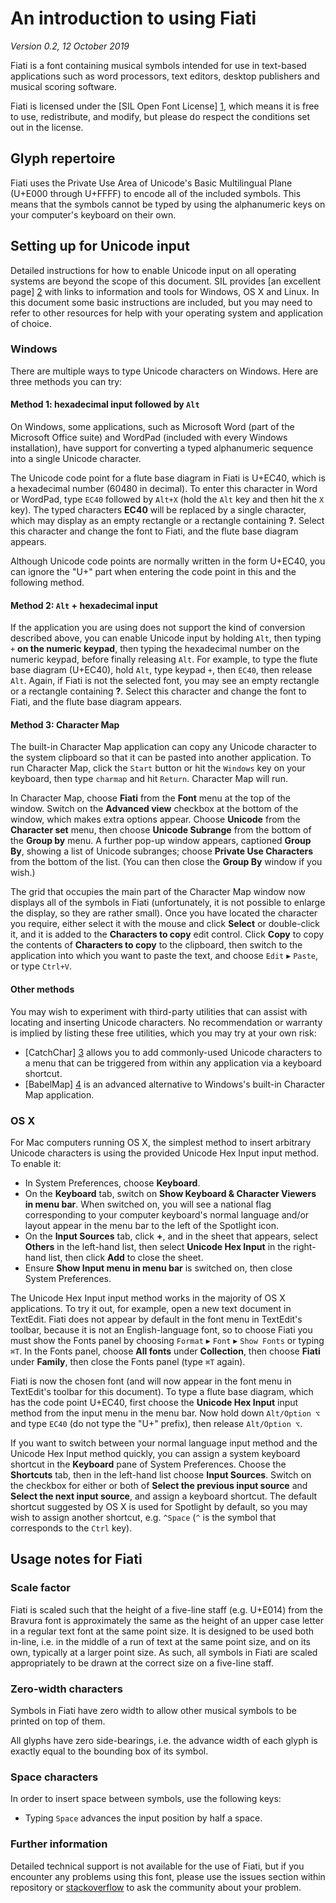 # An introduction to using Fiati

*Version 0.2, 12 October 2019*

Fiati is a font containing musical symbols intended for use in text-based applications such as word processors, text editors, desktop publishers and musical scoring software.

Fiati is licensed under the [SIL Open Font License] [1], which means it is free to use, redistribute, and modify, but please do respect the conditions set out in the license.

## Glyph repertoire
Fiati uses the Private Use Area of Unicode's Basic Multilingual Plane (U+E000 through U+FFFF) to encode all of the included symbols. This means that the symbols cannot be typed by using the alphanumeric keys on your computer's keyboard on their own.

## Setting up for Unicode input
Detailed instructions for how to enable Unicode input on all operating systems are beyond the scope of this document. SIL provides [an excellent page] [2] with links to information and tools for Windows, OS X and Linux. In this document some basic instructions are included, but you may need to refer to other resources for help with your operating system and application of choice.

### Windows
There are multiple ways to type Unicode characters on Windows. Here are three methods you can try:

#### Method 1: hexadecimal input followed by `Alt`
On Windows, some applications, such as Microsoft Word (part of the Microsoft Office suite) and WordPad (included with every Windows installation), have support for converting a typed alphanumeric sequence into a single Unicode character.

The Unicode code point for a flute base diagram in Fiati is U+EC40, which is a hexadecimal number (60480 in decimal). To enter this character in Word or WordPad, type `EC40` followed by `Alt+X` (hold the `Alt` key and then hit the `X` key). The typed characters **EC40** will be replaced by a single character, which may display as an empty rectangle or a rectangle containing **?**. Select this character and change the font to Fiati, and the flute base diagram appears.

Although Unicode code points are normally written in the form U+EC40, you can ignore the "U+" part when entering the code point in this and the following method.

#### Method 2: `Alt` + hexadecimal input
If the application you are using does not support the kind of conversion described above, you can enable Unicode input by holding `Alt`, then typing `+` **on the numeric keypad**, then typing the hexadecimal number on the numeric keypad, before finally releasing `Alt`. For example, to type the flute base diagram (U+EC40), hold `Alt`, type keypad `+`, then `EC40`, then release `Alt`. Again, if Fiati is not the selected font, you may see an empty rectangle or a rectangle containing **?**. Select this character and change the font to Fiati, and the flute base diagram appears.

#### Method 3: Character Map
The built-in Character Map application can copy any Unicode character to the system clipboard so that it can be pasted into another application. To run Character Map, click the `Start` button or hit the `Windows` key on your keyboard, then type `charmap` and hit `Return`. Character Map will run.

In Character Map, choose **Fiati** from the **Font** menu at the top of the window. Switch on the **Advanced view** checkbox at the bottom of the window, which makes extra options appear. Choose **Unicode** from the **Character set** menu, then choose **Unicode Subrange** from the bottom of the **Group by** menu. A further pop-up window appears, captioned **Group By**, showing a list of Unicode subranges; choose **Private Use Characters** from the bottom of the list. (You can then close the **Group By** window if you wish.)

The grid that occupies the main part of the Character Map window now displays all of the symbols in Fiati (unfortunately, it is not possible to enlarge the display, so they are rather small). Once you have located the character you require, either select it with the mouse and click **Select** or double-click it, and it is added to the **Characters to copy** edit control. Click **Copy** to copy the contents of **Characters to copy** to the clipboard, then switch to the application into which you want to paste the text, and choose `Edit` ▸ `Paste`, or type `Ctrl+V`.

#### Other methods
You may wish to experiment with third-party utilities that can assist with locating and inserting Unicode characters. No recommendation or warranty is implied by listing these free utilities, which you may try at your own risk:

* [CatchChar] [3] allows you to add commonly-used Unicode characters to a menu that can be triggered from within any application via a keyboard shortcut.
* [BabelMap] [4] is an advanced alternative to Windows's built-in Character Map application.

### OS X
For Mac computers running OS X, the simplest method to insert arbitrary Unicode characters is using the provided Unicode Hex Input input method. To enable it:

* In System Preferences, choose **Keyboard**.
* On the **Keyboard** tab, switch on **Show Keyboard & Character Viewers in menu bar**. When switched on, you will see a national flag corresponding to your computer keyboard's normal language and/or layout appear in the menu bar to the left of the Spotlight icon.
* On the **Input Sources** tab, click **+**, and in the sheet that appears, select **Others** in the left-hand list, then select **Unicode Hex Input** in the right-hand list, then click **Add** to close the sheet.
* Ensure **Show Input menu in menu bar** is switched on, then close System Preferences.

The Unicode Hex Input input method works in the majority of OS X applications. To try it out, for example, open a new text document in TextEdit. Fiati does not appear by default in the font menu in TextEdit's toolbar, because it is not an English-language font, so to choose Fiati you must show the Fonts panel by choosing `Format` ▸ `Font` ▸ `Show Fonts` or typing `⌘T`. In the Fonts panel, choose **All fonts** under **Collection**, then choose **Fiati** under **Family**, then close the Fonts panel (type `⌘T` again).

Fiati is now the chosen font (and will now appear in the font menu in TextEdit's toolbar for this document). To type a flute base diagram, which has the code point U+EC40, first choose the **Unicode Hex Input** input method from the input menu in the menu bar. Now hold down `Alt/Option ⌥` and type `EC40` (do not type the "U+" prefix), then release `Alt/Option ⌥`.

If you want to switch between your normal language input method and the Unicode Hex Input method quickly, you can assign a system keyboard shortcut in the **Keyboard** pane of System Preferences. Choose the **Shortcuts** tab, then in the left-hand list choose **Input Sources**. Switch on the checkbox for either or both of **Select the previous input source** and **Select the next input source**, and assign a keyboard shortcut. The default shortcut suggested by OS X is used for Spotlight by default, so you may wish to assign another shortcut, e.g. `^Space` (`^` is the symbol that corresponds to the `Ctrl` key).

## Usage notes for Fiati

### Scale factor
Fiati is scaled such that the height of a five-line staff (e.g. U+E014) from the Bravura font is approximately the same as the height of an upper case letter in a regular text font at the same point size. It is designed to be used both in-line, i.e. in the middle of a run of text at the same point size, and on its own, typically at a larger point size. As such, all symbols in Fiati are scaled appropriately to be drawn at the correct size on a five-line staff.

### Zero-width characters
Symbols in Fiati have zero width to allow other musical symbols to be printed on top of them.

All glyphs have zero side-bearings, i.e. the advance width of each glyph is exactly equal to the bounding box of its symbol.

### Space characters
In order to insert space between symbols, use the following keys:

* Typing `Space` advances the input position by half a space.

### Further information
Detailed technical support is not available for the use of Fiati, but if you encounter any problems using this font, please use the issues section within repository or [stackoverflow](https://stackoverflow.com) to ask the community about your problem.


[1]: http://scripts.sil.org/ "SIL Open Font License"
[2]: http://scripts.sil.org/cms/scripts/page.php?item_id=inputtoollinks "SIL Unicode input resources"
[3]: http://helpingthings.com/index.php/insert-unicode-characters "CatchChar"
[4]: http://www.babelstone.co.uk/Software/BabelMap.html "BabelMap"
